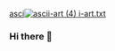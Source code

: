 
[asci![ascii-art (4)](https://github.com/user-attachments/assets/783634e6-5785-4835-a93b-301a130c12a4)
i-art.txt](https://github.com/user-attachments/files/19217875/ascii-art.txt)

### Hi there 👋

<!--
**kdinosaur/kdinosaur** is a ✨ _special_ ✨ repository because its `README.md` (this file) appears on your GitHub profile.

Here are some ideas to get you started:

- 🔭 I’m currently working on ...
- 🌱 I’m currently learning ...
- 👯 I’m looking to collaborate on ...
- 🤔 I’m looking for help with ...
- 💬 Ask me about ...
- 📫 How to reach me: ...
- 😄 Pronouns: ...
- ⚡ Fun fact: ...
-->
